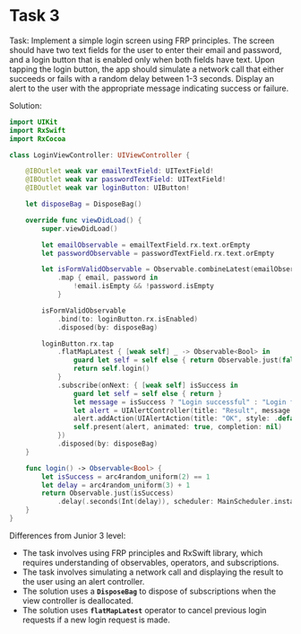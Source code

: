 # Task 3

Task: Implement a simple login screen using FRP principles. The screen should
have two text fields for the user to enter their email and password, and a login
button that is enabled only when both fields have text. Upon tapping the login
button, the app should simulate a network call that either succeeds or fails
with a random delay between 1-3 seconds. Display an alert to the user with the
appropriate message indicating success or failure.

Solution:

```swift
import UIKit
import RxSwift
import RxCocoa

class LoginViewController: UIViewController {

    @IBOutlet weak var emailTextField: UITextField!
    @IBOutlet weak var passwordTextField: UITextField!
    @IBOutlet weak var loginButton: UIButton!

    let disposeBag = DisposeBag()

    override func viewDidLoad() {
        super.viewDidLoad()

        let emailObservable = emailTextField.rx.text.orEmpty
        let passwordObservable = passwordTextField.rx.text.orEmpty

        let isFormValidObservable = Observable.combineLatest(emailObservable, passwordObservable)
            .map { email, password in
                !email.isEmpty && !password.isEmpty
            }

        isFormValidObservable
            .bind(to: loginButton.rx.isEnabled)
            .disposed(by: disposeBag)

        loginButton.rx.tap
            .flatMapLatest { [weak self] _ -> Observable<Bool> in
                guard let self = self else { return Observable.just(false) }
                return self.login()
            }
            .subscribe(onNext: { [weak self] isSuccess in
                guard let self = self else { return }
                let message = isSuccess ? "Login successful" : "Login failed"
                let alert = UIAlertController(title: "Result", message: message, preferredStyle: .alert)
                alert.addAction(UIAlertAction(title: "OK", style: .default, handler: nil))
                self.present(alert, animated: true, completion: nil)
            })
            .disposed(by: disposeBag)
    }

    func login() -> Observable<Bool> {
        let isSuccess = arc4random_uniform(2) == 1
        let delay = arc4random_uniform(3) + 1
        return Observable.just(isSuccess)
            .delay(.seconds(Int(delay)), scheduler: MainScheduler.instance)
    }
}

```

Differences from Junior 3 level:

-   The task involves using FRP principles and RxSwift library, which requires
    understanding of observables, operators, and subscriptions.
-   The task involves simulating a network call and displaying the result to the
    user using an alert controller.
-   The solution uses a **`DisposeBag`** to dispose of subscriptions when the
    view controller is deallocated.
-   The solution uses **`flatMapLatest`** operator to cancel previous login
    requests if a new login request is made.
